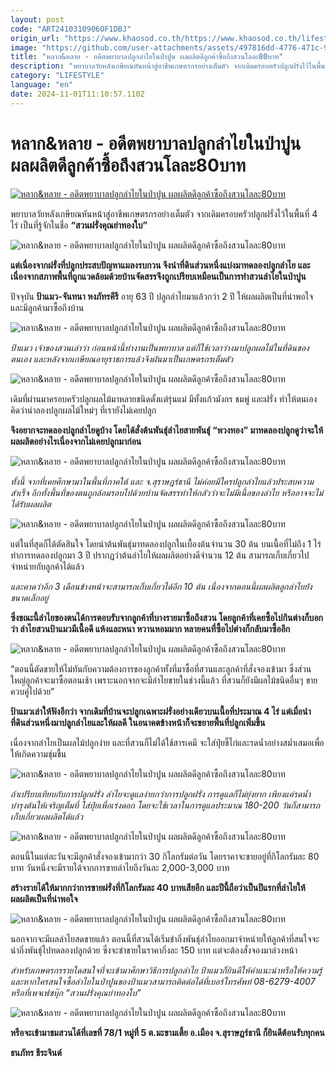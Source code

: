 ```yaml
---
layout: post
code: "ART2410310906OF1DBJ"
origin_url: "https://www.khaosod.co.th/https://www.khaosod.co.th/lifestyle/news_9480971"
image: "https://github.com/user-attachments/assets/497816dd-4776-471c-9ddd-7872e20b91b5"
title: "หลาก&หลาย - อดีตพยาบาลปลูกลำไยในป่าปูน ผลผลิตดีลูกค้าซื้อถึงสวนโลละ80บาท"
description: "พยาบาลวัยหลังเกษียณหันหน้าสู่อาชีพเกษตรกรอย่างเต็มตัว จากเดิมครอบครัวปลูกฝรั่งไว้ในพื้นที่ 4 ไร่ เป็นที่รู้จักในชื่อ “สวนฝรั่งคุณย่าทองใบ”"
category: "LIFESTYLE"
language: "en"
date: 2024-11-01T11:10:57.110Z
---
```


# หลาก&หลาย - อดีตพยาบาลปลูกลำไยในป่าปูน ผลผลิตดีลูกค้าซื้อถึงสวนโลละ80บาท

[![หลาก&หลาย - อดีตพยาบาลปลูกลำไยในป่าปูน ผลผลิตดีลูกค้าซื้อถึงสวนโลละ80บาท](https://www.khaosod.co.th/wpapp/uploads/2024/10/AAA-3-scaled.jpg "หลาก&หลาย - อดีตพยาบาลปลูกลำไยในป่าปูน ผลผลิตดีลูกค้าซื้อถึงสวนโลละ80บาท")](https://www.khaosod.co.th/wpapp/uploads/2024/10/AAA-3-scaled.jpg)

พยาบาลวัยหลังเกษียณหันหน้าสู่อาชีพเกษตรกรอย่างเต็มตัว จากเดิมครอบครัวปลูกฝรั่งไว้ในพื้นที่ 4 ไร่ เป็นที่รู้จักในชื่อ **“สวนฝรั่งคุณย่าทองใบ”**

![หลาก&หลาย - อดีตพยาบาลปลูกลำไยในป่าปูน ผลผลิตดีลูกค้าซื้อถึงสวนโลละ80บาท](https://www.khaosod.co.th/wpapp/uploads/2024/10/IMG_5925_WNLu0us.jpg)

**แต่เนื่องจากฝรั่งที่ปลูกประสบปัญหาแมลงรบกวน จึงนำที่ดินส่วนหนึ่งแบ่งมาทดลองปลูกลำไย และเนื่องจากสภาพพื้นที่ถูกแวดล้อมด้วยบ้านจัดสรรจึงถูกเปรียบเหมือนเป็นการทำสวนลำไยในป่าปูน**

ปัจจุบัน **ป้าแมว-จันทนา หงภัทรคีรี** อายุ 63 ปี ปลูกลำไยมาแล้วกว่า 2 ปี ให้ผลผลิตเป็นที่น่าพอใจ และมีลูกค้ามาซื้อถึงบ้าน

![หลาก&หลาย - อดีตพยาบาลปลูกลำไยในป่าปูน ผลผลิตดีลูกค้าซื้อถึงสวนโลละ80บาท](https://www.khaosod.co.th/wpapp/uploads/2024/10/IMG_5936_3YjPptq.jpg)

_ป้าแมว เจ้าของสวนเล่าว่า ก่อนหน้านี้ทำงานเป็นพยาบาล แต่ก็ใช้เวลาว่างมาปลูกผลไม้ในที่ดินของตนเอง และหลังจากเกษียณอายุราชการแล้วจึงผันมาเป็นเกษตรกรเต็มตัว_

![หลาก&หลาย - อดีตพยาบาลปลูกลำไยในป่าปูน ผลผลิตดีลูกค้าซื้อถึงสวนโลละ80บาท](https://www.khaosod.co.th/wpapp/uploads/2024/10/IMG_5923_ZsMbg9u.jpg)

เดิมที่ผ่านมาครอบครัวปลูกผลไม้มาหลายชนิดตั้งแต่รุ่นแม่ มีทั้งแก้วมังกร ชมพู่ และฝรั่ง ทำให้ตนเองคิดว่าน่าลองปลูกผลไม้ใหม่ๆ ที่เรายังไม่เคยปลูก

**จึงอยากจะทดลองปลูกลำไยดูบ้าง โดยได้สั่งต้นพันธุ์ลำไยสายพันธุ์ “พวงทอง” มาทดลองปลูกดูว่าจะให้ผลผลิตอย่างไรเนื่องจากไม่เคยปลูกมาก่อน**

![หลาก&หลาย - อดีตพยาบาลปลูกลำไยในป่าปูน ผลผลิตดีลูกค้าซื้อถึงสวนโลละ80บาท](https://www.khaosod.co.th/wpapp/uploads/2024/10/IMG_5937_eIDGBWl.jpg)

_ทั้งนี้ จากที่เคยศึกษามาในพื้นที่ภาคใต้ และ จ.สุราษฎร์ธานี ไม่ค่อยมีใครปลูกลำไยแล้วประสบความสำเร็จ อีกทั้งพื้นที่ของตนถูกล้อมรอบไปด้วยบ้านจัดสรรทำให้กลัวว่าจะไม่มีเนื้อของลำไย หรืออาจจะไม่ได้รับผลผลิต_

![หลาก&หลาย - อดีตพยาบาลปลูกลำไยในป่าปูน ผลผลิตดีลูกค้าซื้อถึงสวนโลละ80บาท](https://www.khaosod.co.th/wpapp/uploads/2024/10/IMG_5926_LP18o0U.jpg)

แต่ในที่สุดก็ได้ตัดสินใจ โดยนำต้นพันธุ์มาทดลองปลูกในเบื้องต้นจำนวน 30 ต้น บนเนื้อที่ไม่ถึง 1 ไร่ ทำการทดลองปลูกมา 3 ปี ปรากฏว่าต้นลำไยให้ผลผลิตอย่างดีจำนวน 12 ต้น สามารถเก็บเกี่ยวไปจำหน่ายกับลูกค้าได้แล้ว

_และคาดว่าอีก 3 เดือนข้างหน้าจะสามารถเก็บเกี่ยวได้อีก 10 ต้น เนื่องจากตอนนี้ผลผลิตลูกลำไยยังขนาดเล็กอยู่_

**ซึ่งขณะนี้ลำไยของตนได้การตอบรับจากลูกค้าที่บางรายมาซื้อถึงสวน โดยลูกค้าที่เคยซื้อไปกินต่างก็บอกว่า ลำไยสวนป้าแมวมีเนื้อดี แห้งและหนา หวานหอมมาก หลายคนที่ซื้อไปต่างก็กลับมาซื้ออีก**

![หลาก&หลาย - อดีตพยาบาลปลูกลำไยในป่าปูน ผลผลิตดีลูกค้าซื้อถึงสวนโลละ80บาท](https://www.khaosod.co.th/wpapp/uploads/2024/10/IMG_5928_8gZmvMD.jpg)

“ตอนนี้ตัดขายให้ไม่ทันกับความต้องการของลูกค้าทั้งที่มาซื้อที่สวนและลูกค้าที่สั่งจองเข้ามา ซึ่งส่วนใหญ่ลูกค้าจะมาซื้อตอนเช้า เพราะนอกจากจะมีลำไยขายในช่วงนี้แล้ว ที่สวนก็ยังมีผลไม้ชนิดอื่นๆ ขายควบคู่ไปด้วย”

**ป้าแมวเล่าให้ฟังอีกว่า จากเดิมที่บ้านจะปลูกเฉพาะฝรั่งอย่างเดียวบนเนื้อที่ประมาณ 4 ไร่ แต่เมื่อนำที่ดินส่วนหนึ่งมาปลูกลำไยและให้ผลดี ในอนาคตข้างหน้าก็จะขยายพื้นที่ปลูกเพิ่มขึ้น**

เนื่องจากลำไยเป็นผลไม้ปลูกง่าย และที่สวนก็ไม่ได้ใช้สารเคมี จะใส่ปุ๋ยขี้ไก่และรดน้ำอย่างสม่ำเสมอเพื่อให้เกิดความชุ่มชื้น

![หลาก&หลาย - อดีตพยาบาลปลูกลำไยในป่าปูน ผลผลิตดีลูกค้าซื้อถึงสวนโลละ80บาท](https://www.khaosod.co.th/wpapp/uploads/2024/10/IMG_5931_sGMCOyW.jpg)

_ถ้าเปรียบเทียบกับการปลูกฝรั่ง ลำไยจะดูแลง่ายกว่าการปลูกฝรั่ง การดูแลก็ไม่ยุ่งยาก เพียงแค่รดน้ำบำรุงต้นให้เจริญเต็มที่ ใส่ปุ๋ยเพื่อเร่งดอก โดยจะใช้เวลาในการดูแลประมาณ 180-200 วันก็สามารถเก็บเกี่ยวผลผลิตได้แล้ว_

![หลาก&หลาย - อดีตพยาบาลปลูกลำไยในป่าปูน ผลผลิตดีลูกค้าซื้อถึงสวนโลละ80บาท](https://www.khaosod.co.th/wpapp/uploads/2024/10/IMG_5939_rlCqyGl.jpg)

ตอนนี้ในแต่ละวันจะมีลูกค้าสั่งจองเข้ามากว่า 30 กิโลกรัมต่อวัน โดยราคาจะขายอยู่ที่กิโลกรัมละ 80 บาท วันหนึ่งจะมีรายได้จากการขายลำไยถึงวันละ 2,000-3,000 บาท

**สร้างรายได้ให้มากกว่าการขายฝรั่งที่กิโลกรัมละ 40 บาทเสียอีก และปีนี้ถือว่าเป็นปีแรกที่ลำไยให้ผลผลิตเป็นที่น่าพอใจ**

![หลาก&หลาย - อดีตพยาบาลปลูกลำไยในป่าปูน ผลผลิตดีลูกค้าซื้อถึงสวนโลละ80บาท](https://www.khaosod.co.th/wpapp/uploads/2024/10/IMG_5933_Oj5IlN5.jpg)

นอกจากจะมีผลลำไยสดขายแล้ว ตอนนี้ที่สวนได้เริ่มชำกิ่งพันธุ์ลำไยออกมาจำหน่ายให้ลูกค้าที่สนใจจะนำกิ่งพันธุ์ไปทดลองปลูกด้วย ซึ่งจะชำขายในราคากิ่งละ 150 บาท แต่จะต้องสั่งจองมาล่วงหน้า

_สำหรับเกษตรกรรายใดสนใจที่จะเข้ามาศึกษาวิธีการปลูกลำไย ป้าแมวก็ยินดีให้คำแนะนำหรือให้ความรู้ และหากใครสนใจซื้อลำไยในป่าปูนของป้าแมวสามารถติดต่อได้ที่เบอร์โทรศัพท์ 08-6279-4007 หรือที่เพจเฟซบุ๊ก “สวนฝรั่งคุณย่าทองใบ”_

![หลาก&หลาย - อดีตพยาบาลปลูกลำไยในป่าปูน ผลผลิตดีลูกค้าซื้อถึงสวนโลละ80บาท](https://www.khaosod.co.th/wpapp/uploads/2024/10/IMG_5935_22CV4p5.jpg)

**หรือจะเข้ามาชมสวนได้ที่เลขที่ 78/1 หมู่ที่ 5 ต.มะขามเตี้ย อ.เมือง จ.สุราษฎร์ธานี ก็ยินดีต้อนรับทุกคน**

**ธนภัทร ชีระจินต์**